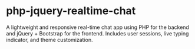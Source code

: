 # php-jquery-realtime-chat
A lightweight and responsive real-time chat app using PHP for the backend and jQuery + Bootstrap for the frontend. Includes user sessions, live typing indicator, and theme customization.
